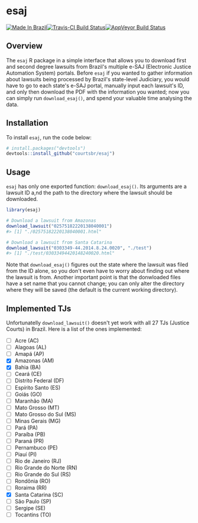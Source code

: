 # esaj

[![Made In Brazil](https://img.shields.io/badge/made%20in-brazil-green.svg)](http://www.abj.org.br)[![Travis-CI Build Status](https://travis-ci.org/courtsbr/esaj.svg?branch=master)](https://travis-ci.org/courtsbr/esaj)[![AppVeyor Build Status](https://ci.appveyor.com/api/projects/status/github/courtsbr/esaj?branch=master&svg=true)](https://ci.appveyor.com/project/courtsbr/esaj)

## Overview

The `esaj` R package in a simple interface that allows you to download first
and second degree lawsuits from Brazil's multiple e-SAJ (Electronic Justice
Automation System) portals. Before `esaj` if you wanted to gather information
about lawsuits being processed by Brazil's state-level Judiciary, you would
have to go to each state's e-SAJ portal, manually input each lawsuit's ID,
and only then download the PDF with the information you wanted; now you can
simply run `download_esaj()`, and spend your valuable time analysing the data.

## Installation

To install `esaj`, run the code below:

```r
# install.packages("devtools")
devtools::install_github("courtsbr/esaj")
```

## Usage

`esaj` has only one exported function: `download_esaj()`. Its arguments are a
lawsuit ID a,nd the path to the directory where the lawsuit should be downloaded.

```r
library(esaj)

# Download a lawsuit from Amazonas
download_lawsuit("02575182220138040001")
#> [1] "./02575182220138040001.html"

# Download a lawsuit from Santa Catarina
download_lawsuit("0303349-44.2014.8.24.0020", "./test")
#> [1] "./test/03033494420148240020.html"
```

Note that `download_esaj()` figures out the state where the lawsuit was filed
from the ID alone, so you don't even have to worry about finding out where
the lawsuit is from. Another important point is that the donwloaded files
have a set name that you cannot change; you can only alter the directory
where they will be saved (the default is the current working directory).

## Implemented TJs

Unfortunatelly `download_lawsuit()` doesn't yet work with all 27 TJs
(Justice Courts) in Brazil. Here is a list of the ones implemented:
- [ ] Acre (AC)
- [ ] Alagoas (AL)
- [ ] Amapá (AP)
- [X] Amazonas (AM)
- [X] Bahia (BA)
- [ ] Ceará (CE)
- [ ] Distrito Federal (DF)
- [ ] Espírito Santo (ES)
- [ ] Goiás (GO)
- [ ] Maranhão (MA)
- [ ] Mato Grosso (MT)
- [ ] Mato Grosso do Sul (MS)
- [ ] Minas Gerais (MG)
- [ ] Pará (PA) 
- [ ] Paraíba (PB)
- [ ] Paraná (PR)
- [ ] Pernambuco (PE)
- [ ] Piauí (PI)
- [ ] Rio de Janeiro (RJ)
- [ ] Rio Grande do Norte (RN)
- [ ] Rio Grande do Sul (RS)
- [ ] Rondônia (RO)
- [ ] Roraima (RR)
- [X] Santa Catarina (SC)
- [ ] São Paulo (SP)
- [ ] Sergipe (SE)
- [ ] Tocantins (TO)
